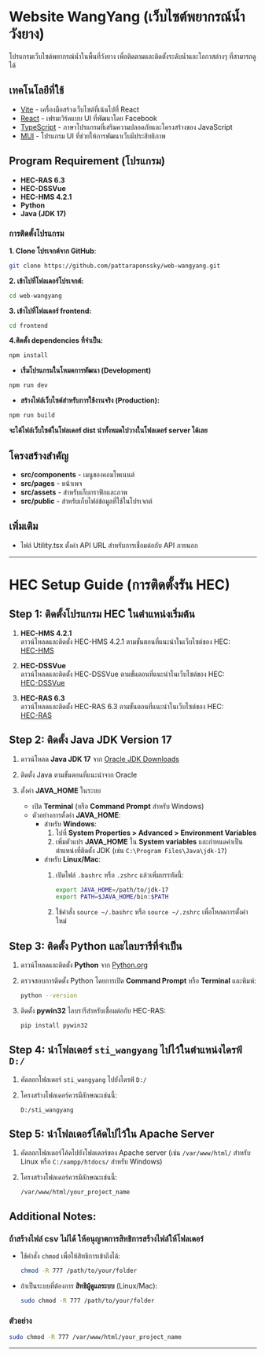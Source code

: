 # Website WangYang (เว็บไซต์พยากรณ์น้ำวังยาง)

โปรแกรมเว็บไซต์พยากรณ์น้ำในพื้นที่วังยาง เพื่อติดตามและติดตั้งระดับน้ำและโอกาสต่างๆ ที่สามารถดูได้

## เทคโนโลยีที่ใช้

- [Vite](https://vitejs.dev/) - เครื่องมือสร้างเว็บไซต์ที่เน้นไปที่ React
- [React](https://react.dev/) - เฟรมเวิร์คแบบ UI ที่พัฒนาโดย Facebook
- [TypeScript](https://www.typescriptlang.org/) - ภาษาโปรแกรมที่เสริมความปลอดภัยและโครงสร้างของ JavaScript
- [MUI](https://mui.com/) - โปรแกรม UI ที่ช่วยให้การพัฒนาเว็บมีประสิทธิภาพ

## Program Requirement (โปรแกรม)

- **HEC-RAS 6.3**
- **HEC-DSSVue**
- **HEC-HMS 4.2.1**
- **Python**
- **Java (JDK 17)**

### การติดตั้งโปรแกรม

**1. Clone โปรเจกต์จาก GitHub**:

```sh
git clone https://github.com/pattaraponssky/web-wangyang.git
```

**2. เข้าไปที่โฟลเดอร์โปรเจกต์:**

```sh
cd web-wangyang
```

**3. เข้าไปที่โฟลเดอร์ frontend:**

```sh
cd frontend
```

**4.ติดตั้ง dependencies ที่จำเป็น:**

```sh
npm install
```

- **เริ่มโปรแกรมในโหมดการพัฒนา (Development)**

```sh
npm run dev
```

- **สร้างไฟล์เว็บไซต์สำหรับการใช้งานจริง (Production):**

```sh
npm run build
```

**จะได้ไฟล์เว็บไซต์ในโฟลเดอร์ dist นำทั้งหมดไปวางในโฟลเดอร์ server ได้เลย**

## โครงสร้างสำคัญ

- **src/components** - เมนูของคอมโพเนนต์
- **src/pages** - หน้าเพจ
- **src/assets** - สำหรับเก็บกราฟิกและภาพ
- **src/public** - สำหรับเก็บไฟล์ข้อมูลที่ใช้ในโปรเจกต์

## เพิ่มเติม

- ไฟล์ Utility.tsx ตั้งค่า API URL สำหรับการเชื่อมต่อกับ API ภายนอก

---

# HEC Setup Guide (การติดตั้งรัน HEC)

## Step 1: ติดตั้งโปรแกรม HEC ในตำแหน่งเริ่มต้น

1. **HEC-HMS 4.2.1**  
   ดาวน์โหลดและติดตั้ง HEC-HMS 4.2.1 ตามขั้นตอนที่แนะนำในเว็บไซต์ของ HEC:  
   [HEC-HMS](https://www.hec.usace.army.mil/software/hec-hms/)

2. **HEC-DSSVue**  
   ดาวน์โหลดและติดตั้ง HEC-DSSVue ตามขั้นตอนที่แนะนำในเว็บไซต์ของ HEC:  
   [HEC-DSSVue](https://www.hec.usace.army.mil/software/dssvue/)

3. **HEC-RAS 6.3**  
   ดาวน์โหลดและติดตั้ง HEC-RAS 6.3 ตามขั้นตอนที่แนะนำในเว็บไซต์ของ HEC:  
   [HEC-RAS](https://www.hec.usace.army.mil/software/hec-ras/)

## Step 2: ติดตั้ง Java JDK Version 17

1. ดาวน์โหลด **Java JDK 17** จาก [Oracle JDK Downloads](https://www.oracle.com/java/technologies/javase-jdk17-downloads.html)

2. ติดตั้ง Java ตามขั้นตอนที่แนะนำจาก Oracle

3. ตั้งค่า **JAVA_HOME** ในระบบ
   - เปิด **Terminal** (หรือ **Command Prompt** สำหรับ Windows)
   - ตัวอย่างการตั้งค่า **JAVA_HOME**:
     - สำหรับ **Windows**:
       1. ไปที่ **System Properties > Advanced > Environment Variables**
       2. เพิ่มตัวแปร **JAVA_HOME** ใน **System variables** และกำหนดค่าเป็นตำแหน่งที่ติดตั้ง JDK (เช่น `C:\Program Files\Java\jdk-17`)
     - สำหรับ **Linux/Mac**:
       1. เปิดไฟล์ `.bashrc` หรือ `.zshrc` แล้วเพิ่มบรรทัดนี้:

          ```bash
          export JAVA_HOME=/path/to/jdk-17
          export PATH=$JAVA_HOME/bin:$PATH
          ```

       2. ใช้คำสั่ง `source ~/.bashrc` หรือ `source ~/.zshrc` เพื่อโหลดการตั้งค่าใหม่

## Step 3: ติดตั้ง Python และไลบรารีที่จำเป็น

1. ดาวน์โหลดและติดตั้ง **Python** จาก [Python.org](https://www.python.org/downloads/)

2. ตรวจสอบการติดตั้ง Python โดยการเปิด **Command Prompt** หรือ **Terminal** และพิมพ์:

   ```bash
   python --version
   ```

3. ติดตั้ง **pywin32** ไลบรารีสำหรับเชื่อมต่อกับ HEC-RAS:

   ```bash
   pip install pywin32
   ```

## Step 4: นำโฟลเดอร์ `sti_wangyang` ไปไว้ในตำแหน่งไดรฟ์ `D:/`

1. คัดลอกโฟลเดอร์ `sti_wangyang` ไปยังไดรฟ์ `D:/`
2. โครงสร้างโฟลเดอร์ควรมีลักษณะเช่นนี้:

   ```
   D:/sti_wangyang
   ```

## Step 5: นำโฟลเดอร์โค้ดไปไว้ใน Apache Server

1. คัดลอกโฟลเดอร์โค้ดไปยังโฟลเดอร์ของ Apache server (เช่น `/var/www/html/` สำหรับ Linux หรือ `C:/xampp/htdocs/` สำหรับ Windows)

2. โครงสร้างโฟลเดอร์ควรมีลักษณะเช่นนี้:

   ```
   /var/www/html/your_project_name
   ```

## Additional Notes: 

### ถ้าสร้างไฟล์ csv ไม่ได้ ให้อนุญาตการสิทธิการสร้างไฟล์ให้โฟลเดอร์

- ใช้คำสั่ง `chmod` เพื่อให้สิทธิการเข้าถึงได้:

  ```bash
  chmod -R 777 /path/to/your/folder
  ```

- ถ้าเป็นระบบที่ต้องการ **สิทธิผู้ดูแลระบบ** (Linux/Mac):

  ```bash
  sudo chmod -R 777 /path/to/your/folder
  ```

### ตัวอย่าง

```bash
sudo chmod -R 777 /var/www/html/your_project_name
```
---
